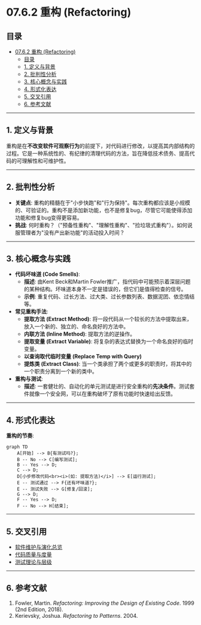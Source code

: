 # 07.6.2 重构 (Refactoring)

## 目录

- [07.6.2 重构 (Refactoring)](#0762-重构-refactoring)
  - [目录](#目录)
  - [1. 定义与背景](#1-定义与背景)
  - [2. 批判性分析](#2-批判性分析)
  - [3. 核心概念与实践](#3-核心概念与实践)
  - [4. 形式化表达](#4-形式化表达)
  - [5. 交叉引用](#5-交叉引用)
  - [6. 参考文献](#6-参考文献)

---

## 1. 定义与背景

重构是在**不改变软件可观察行为**的前提下，对代码进行修改，以提高其内部结构的过程。它是一种系统性的、有纪律的清理代码的方法，旨在降低技术债务、提高代码的可理解性和可维护性。

---

## 2. 批判性分析

- **关键点**: 重构的精髓在于"小步快跑"和"行为保持"。每次重构都应该是小规模的、可验证的。重构不是添加新功能，也不是修复bug，尽管它可能使得添加功能和修复bug变得更容易。
- **挑战**: 何时重构？（"预备性重构"、"理解性重构"、"捡垃圾式重构"）。如何说服管理者为"没有产出新功能"的活动投入时间？

---

## 3. 核心概念与实践

- **代码坏味道 (Code Smells)**:
  - **描述**: 由Kent Beck和Martin Fowler推广，指代码中可能预示着深层问题的某种结构。坏味道本身不一定是错误的，但它们是值得检查的信号。
  - **示例**: 重复代码、过长方法、过大类、过长参数列表、数据泥团、依恋情结等。
- **常见重构手法**:
  - **提取方法 (Extract Method)**: 将一段代码从一个较长的方法中提取出来，放入一个新的、独立的、命名良好的方法中。
  - **内联方法 (Inline Method)**: 提取方法的逆操作。
  - **提取变量 (Extract Variable)**: 将复杂的表达式替换为一个命名良好的临时变量。
  - **以查询取代临时变量 (Replace Temp with Query)**
  - **提炼类 (Extract Class)**: 当一个类承担了两个或更多的职责时，将其中的一个职责分离到一个新的类中。
- **重构与测试**:
  - **描述**: 一套健壮的、自动化的单元测试是进行安全重构的**先决条件**。测试套件就像一个安全网，可以在重构破坏了原有功能时快速给出反馈。

---

## 4. 形式化表达

**重构的节奏**:

```mermaid
graph TD
    A[开始] --> B{有测试吗?};
    B -- No --> C[编写测试];
    B -- Yes --> D;
    C --> D;
    D[小步修改代码<br><i>(如: 提取方法)</i>] --> E[运行测试];
    E -- 测试通过 --> F{还有坏味道?};
    E -- 测试失败 --> G[修复/回滚];
    G --> D;
    F -- Yes --> D;
    F -- No --> H[结束];
```

---

## 5. 交叉引用

- [软件维护与演化总览](./README.md)
- [代码质量与度量](../07.5_Software_Quality_and_Testing/07.5.3_Code_Quality_and_Metrics.md)
- [测试理论与层级](../07.5_Software_Quality_and_Testing/07.5.2_Testing_Theory_and_Levels.md)

---

## 6. 参考文献

1. Fowler, Martin. *Refactoring: Improving the Design of Existing Code*. 1999 (2nd Edition, 2018).
2. Kerievsky, Joshua. *Refactoring to Patterns*. 2004.
